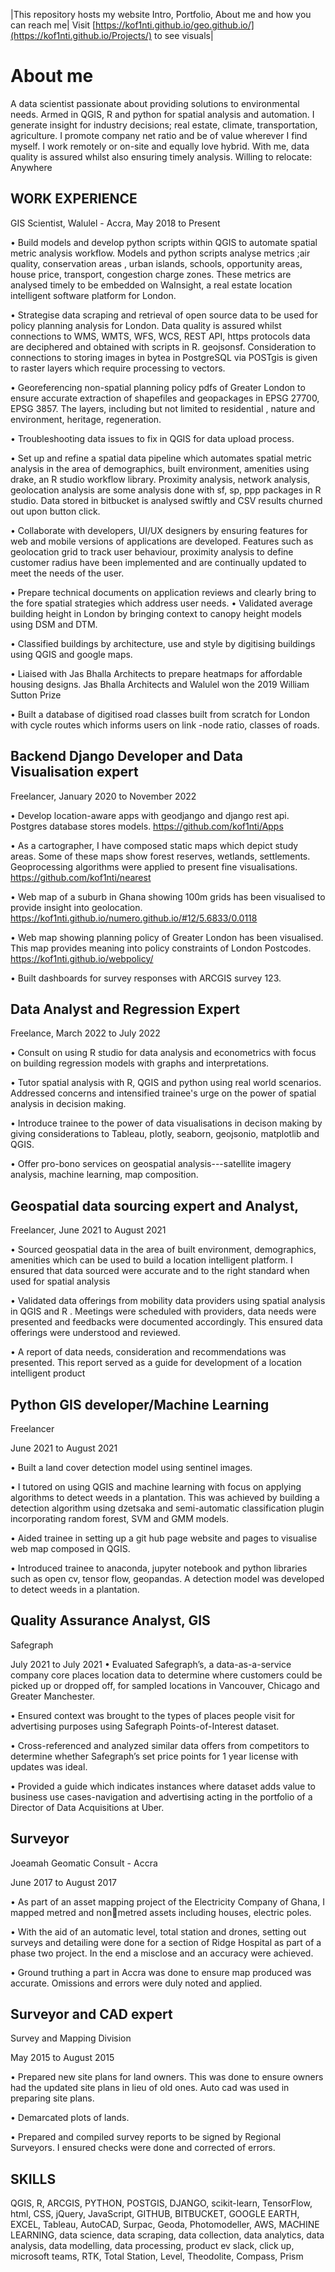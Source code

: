 |This repository hosts my website
Intro, 
Portfolio,
About me and 
how you can reach me|
Visit [https://kof1nti.github.io/geo.github.io/](https://kof1nti.github.io/Projects/) to see visuals|


# About me
A data scientist passionate about providing solutions to environmental needs. Armed in QGIS, R and
python for spatial analysis and automation. I generate insight for industry decisions; real estate,
climate, transportation, agriculture. I promote company net ratio and be of value wherever I find
myself. I work remotely or on-site and equally love hybrid. With me, data quality is assured whilst also
ensuring timely analysis.
Willing to relocate: Anywhere


## WORK EXPERIENCE
GIS Scientist,
Walulel - Accra, 
May 2018 to Present

• Build models and develop python scripts within QGIS to automate spatial metric analysis workflow.
Models and python scripts analyse metrics ;air quality, conservation areas , urban islands, schools,
opportunity areas, house price, transport, congestion charge zones. These metrics are analysed timely
to be embedded on WaInsight, a real estate location intelligent software platform for London.

• Strategise data scraping and retrieval of open source data to be used for policy planning analysis for
London. Data quality is assured whilst connections to WMS, WMTS, WFS, WCS, REST API, https protocols
data are deciphered and obtained with scripts in R. geojsonsf. Consideration to connections to storing
images in bytea in PostgreSQL via POSTgis is given to raster layers which require processing to vectors.

• Georeferencing non-spatial planning policy pdfs of Greater London to ensure accurate extraction
of shapefiles and geopackages in EPSG 27700, EPSG 3857. The layers, including but not limited to
residential , nature and environment, heritage, regeneration.

• Troubleshooting data issues to fix in QGIS for data upload process.

• Set up and refine a spatial data pipeline which automates spatial metric analysis in the area of
demographics, built environment, amenities using drake, an R studio workflow library. Proximity analysis,
network analysis, geolocation analysis are some analysis done with sf, sp, ppp packages in R studio. Data
stored in bitbucket is analysed swiftly and CSV results churned out upon button click.

• Collaborate with developers, UI/UX designers by ensuring features for web and mobile versions of
applications are developed. Features such as geolocation grid to track user behaviour, proximity analysis
to define customer radius have been implemented and are continually updated to meet the needs of
the user.

• Prepare technical documents on application reviews and clearly bring to the fore spatial strategies
which address user needs.
• Validated average building height in London by bringing context to canopy height models using DSM
and DTM.

• Classified buildings by architecture, use and style by digitising buildings using QGIS and google maps.

• Liaised with Jas Bhalla Architects to prepare heatmaps for affordable housing designs. Jas Bhalla
Architects and Walulel won the 2019 William Sutton Prize

• Built a database of digitised road classes built from scratch for London with cycle routes which informs
users on link -node ratio, classes of roads.


## Backend Django Developer and Data Visualisation expert
Freelancer,
January 2020 to November 2022

• Develop location-aware apps with geodjango and django rest api. Postgres database stores models.
https://github.com/kof1nti/Apps

• As a cartographer, I have composed static maps which depict study areas. Some of these maps
show forest reserves, wetlands, settlements. Geoprocessing algorithms were applied to present fine
visualisations. https://github.com/kof1nti/nearest

• Web map of a suburb in Ghana showing 100m grids has been visualised to provide insight into
geolocation. https://kof1nti.github.io/numero.github.io/#12/5.6833/0.0118

• Web map showing planning policy of Greater London has been visualised. This map provides meaning
into policy constraints of London Postcodes. https://kof1nti.github.io/webpolicy/

• Built dashboards for survey responses with ARCGIS survey 123.




## Data Analyst and Regression Expert
Freelance,
March 2022 to July 2022

• Consult on using R studio for data analysis and econometrics with focus on building regression models
with graphs and interpretations.

• Tutor spatial analysis with R, QGIS and python using real world scenarios. Addressed concerns and
intensified trainee's urge on the power of spatial analysis in decision making.

• Introduce trainee to the power of data visualisations in decison making by giving considerations to
Tableau, plotly, seaborn, geojsonio, matplotlib and QGIS.

• Offer pro-bono services on geospatial analysis---satellite imagery analysis, machine learning, map
composition.


## Geospatial data sourcing expert and Analyst,
Freelancer,
June 2021 to August 2021

• Sourced geospatial data in the area of built environment, demographics, amenities which can be used to
build a location intelligent platform. I ensured that data sourced were accurate and to the right standard
when used for spatial analysis

• Validated data offerings from mobility data providers using spatial analysis in QGIS and R . Meetings
were scheduled with providers, data needs were presented and feedbacks were documented accordingly.
This ensured data offerings were understood and reviewed.

• A report of data needs, consideration and recommendations was presented. This report served as a
guide for development of a location intelligent product

## Python GIS developer/Machine Learning

Freelancer

June 2021 to August 2021

• Built a land cover detection model using sentinel images.

• I tutored on using QGIS and machine learning with focus on applying algorithms to detect weeds in
a plantation. This was achieved by building a detection algorithm using dzetsaka and semi-automatic
classification plugin incorporating random forest, SVM and GMM models.

• Aided trainee in setting up a git hub page website and pages to visualise web map composed in QGIS.

• Introduced trainee to anaconda, jupyter notebook and python libraries such as open cv, tensor flow,
geopandas. A detection model was developed to detect weeds in a plantation.


## Quality Assurance Analyst, GIS
Safegraph

July 2021 to July 2021
• Evaluated Safegraph’s, a data-as-a-service company core places location data to determine where 
customers could be picked up or dropped off, for sampled locations in Vancouver, Chicago and 
Greater Manchester. 

• Ensured context was brought to the types of places people visit for advertising purposes using 
Safegraph Points-of-Interest dataset.

• Cross-referenced and analyzed similar data offers from competitors to determine whether Safegraph’s 
set price points for 1 year license with updates was ideal.

• Provided a guide which indicates instances where dataset adds value to business use cases-navigation 
and advertising acting in the portfolio of a Director of Data Acquisitions at Uber.

## Surveyor

Joeamah Geomatic Consult - Accra

June 2017 to August 2017

• As part of an asset mapping project of the Electricity Company of Ghana, I mapped metred and nonmetred assets including houses, electric poles.

• With the aid of an automatic level, total station and drones, setting out surveys and detailing were
done for a section of Ridge Hospital as part of a phase two project. In the end a misclose and an accuracy
were achieved.

• Ground truthing a part in Accra was done to ensure map produced was accurate. Omissions and errors
were duly noted and applied.

## Surveyor and CAD expert

Survey and Mapping Division

May 2015 to August 2015

• Prepared new site plans for land owners. This was done to ensure owners had the updated site plans
in lieu of old ones. Auto cad was used in preparing site plans.

• Demarcated plots of lands.

• Prepared and compiled survey reports to be signed by Regional Surveyors. I ensured checks were
done and corrected of errors.


## SKILLS
QGIS, R, ARCGIS, PYTHON, POSTGIS, DJANGO, scikit-learn, TensorFlow, html, CSS, jQuery, 
JavaScript, GITHUB, BITBUCKET, GOOGLE EARTH, EXCEL, Tableau, AutoCAD, Surpac, Geoda, 
Photomodeller, AWS, MACHINE LEARNING, data science, data scraping, data collection, data 
analytics, data analysis, data modelling, data processing, product ev slack, click up, microsoft teams, 
RTK, Total Station, Level, Theodolite, Compass, Prism 

